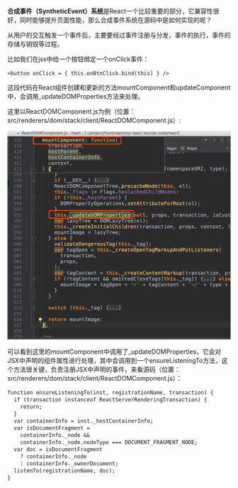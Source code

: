 **合成事件（SyntheticEvent）系统**是React一个比较重要的部分，它兼容性很好，同时能够提升页面性能，那么合成事件系统在源码中是如何实现的呢？

从用户的交互触发一个事件后，主要要经过事件注册与分发，事件的执行，事件的存储与销毁等过程。

比如我们在jsx中给一个按钮绑定一个onClick事件：



```
<button onClick = { this.onBtnClick.bind(this) } />
```

这段代码在React组件创建和更新的方法mountComponent和updateComponent中，会调用_updateDOMProperties方法来处理。

这里以ReactDOMComponent.js为例（位置：src/renderers/dom/stack/client/ReactDOMComponent.js）:

![](/assets/WX20171008-175539@2x.png)

可以看到这里的mountComponent中调用了_updateDOMProperties，它会对JSX中声明的组件属性进行处理，其中会调用到一个ensureListeningTo方法，这个方法很关键，负责注册JSX中声明的事件，来看源码（位置：src/renderers/dom/stack/client/ReactDOMComponent.js）：



```
function ensureListeningTo(inst, registrationName, transaction) {
  if (transaction instanceof ReactServerRenderingTransaction) {
    return;
  }
  var containerInfo = inst._hostContainerInfo;
  var isDocumentFragment =
    containerInfo._node &&
    containerInfo._node.nodeType === DOCUMENT_FRAGMENT_NODE;
  var doc = isDocumentFragment
    ? containerInfo._node
    : containerInfo._ownerDocument;
  listenTo(registrationName, doc);
}
```



















